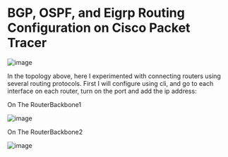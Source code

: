 # BGP, OSPF, and Eigrp Routing Configuration on Cisco Packet Tracer
![image](https://github.com/user-attachments/assets/9e0cde01-32aa-446e-8e62-8c0f1fd5d06e)


In the topology above, here I experimented with connecting routers using several routing protocols.
First I will configure using cli, and go to each interface on each router, turn on the port and add the ip address:

On The RouterBackbone1

![image](https://github.com/user-attachments/assets/193eac4e-0168-4bfe-acec-259b71e5f89f)


On The RouterBackbone2

![image](https://github.com/user-attachments/assets/b278f3d8-cba7-4896-9c7f-43e92733a32c)
